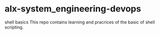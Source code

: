 # alx-system_engineering-devops
shell basics
This repo contains learning and pracrices of the basic of shell scripting. 
